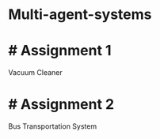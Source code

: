 # Multi-agent-systems

# # Assignment 1 
Vacuum Cleaner <br />

# # Assignment 2
Bus Transportation System 
